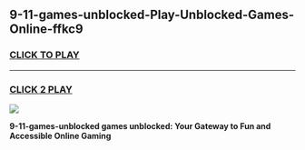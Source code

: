 
## 9-11-games-unblocked-Play-Unblocked-Games-Online-ffkc9
<h3>
<a href="https://premium76.site?title=9-11-games-unblocked&ref=25A">CLICK TO PLAY</a></h3>
<hr>

<h3>
<a href="https://premium76.site?title=9-11-games-unblocked&ref=25A">CLICK 2 PLAY</a>
  
</h3>

<a href="https://premium76.site?title=9-11-games-unblocked&ref=25A"><img src="https://clearcache.store/games.png"></a>


**9-11-games-unblocked games unblocked: Your Gateway to Fun and Accessible Online Gaming**
